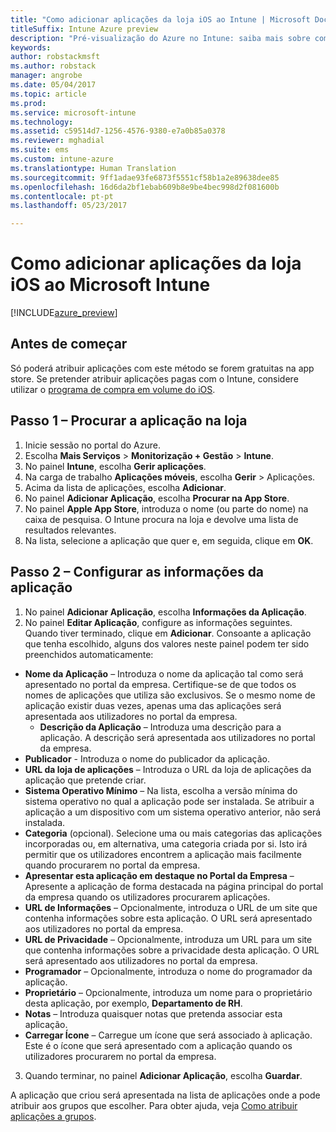 ```yaml
---
title: "Como adicionar aplicações da loja iOS ao Intune | Microsoft Docs"
titleSuffix: Intune Azure preview
description: "Pré-visualização do Azure no Intune: saiba mais sobre como adicionar aplicações da loja iOS ao Intune."
keywords: 
author: robstackmsft
ms.author: robstack
manager: angrobe
ms.date: 05/04/2017
ms.topic: article
ms.prod: 
ms.service: microsoft-intune
ms.technology: 
ms.assetid: c59514d7-1256-4576-9380-e7a0b85a0378
ms.reviewer: mghadial
ms.suite: ems
ms.custom: intune-azure
ms.translationtype: Human Translation
ms.sourcegitcommit: 9ff1adae93fe6873f5551cf58b1a2e89638dee85
ms.openlocfilehash: 16d6da2bf1ebab609b8e9be4bec998d2f081600b
ms.contentlocale: pt-pt
ms.lasthandoff: 05/23/2017

---
```


# <a name="how-to-add-ios-store-apps-to-microsoft-intune"></a>Como adicionar aplicações da loja iOS ao Microsoft Intune

[!INCLUDE[azure_preview](./includes/azure_preview.md)]

## <a name="before-you-start"></a>Antes de começar

Só poderá atribuir aplicações com este método se forem gratuitas na app store. Se pretender atribuir aplicações pagas com o Intune, considere utilizar o [programa de compra em volume do iOS](vpp-apps-ios.md).


## <a name="step-1---search-for-the-app-in-the-store"></a>Passo 1 – Procurar a aplicação na loja

1. Inicie sessão no portal do Azure.
2. Escolha **Mais Serviços** > **Monitorização + Gestão** > **Intune**.
3. No painel **Intune**, escolha **Gerir aplicações**.
4. Na carga de trabalho **Aplicações móveis**, escolha **Gerir** > Aplicações.
5. Acima da lista de aplicações, escolha **Adicionar**.
6. No painel **Adicionar Aplicação**, escolha **Procurar na App Store**.
7. No painel **Apple App Store**, introduza o nome (ou parte do nome) na caixa de pesquisa. O Intune procura na loja e devolve uma lista de resultados relevantes.
8. Na lista, selecione a aplicação que quer e, em seguida, clique em **OK**.

## <a name="step-2---configure-app-information"></a>Passo 2 – Configurar as informações da aplicação

1. No painel **Adicionar Aplicação**, escolha **Informações da Aplicação**.
2. No painel **Editar Aplicação**, configure as informações seguintes. Quando tiver terminado, clique em **Adicionar**. Consoante a aplicação que tenha escolhido, alguns dos valores neste painel podem ter sido preenchidos automaticamente:
- **Nome da Aplicação** – Introduza o nome da aplicação tal como será apresentado no portal da empresa. Certifique-se de que todos os nomes de aplicações que utiliza são exclusivos. Se o mesmo nome de aplicação existir duas vezes, apenas uma das aplicações será apresentada aos utilizadores no portal da empresa.
    - **Descrição da Aplicação** – Introduza uma descrição para a aplicação. A descrição será apresentada aos utilizadores no portal da empresa.
- **Publicador** - Introduza o nome do publicador da aplicação.
- **URL da loja de aplicações** – Introduza o URL da loja de aplicações da aplicação que pretende criar.
- **Sistema Operativo Mínimo** – Na lista, escolha a versão mínima do sistema operativo no qual a aplicação pode ser instalada. Se atribuir a aplicação a um dispositivo com um sistema operativo anterior, não será instalada.
- **Categoria** (opcional). Selecione uma ou mais categorias das aplicações incorporadas ou, em alternativa, uma categoria criada por si. Isto irá permitir que os utilizadores encontrem a aplicação mais facilmente quando procurarem no portal da empresa.
- **Apresentar esta aplicação em destaque no Portal da Empresa** – Apresente a aplicação de forma destacada na página principal do portal da empresa quando os utilizadores procurarem aplicações.
- **URL de Informações** – Opcionalmente, introduza o URL de um site que contenha informações sobre esta aplicação. O URL será apresentado aos utilizadores no portal da empresa.
- **URL de Privacidade** – Opcionalmente, introduza um URL para um site que contenha informações sobre a privacidade desta aplicação. O URL será apresentado aos utilizadores no portal da empresa.
- **Programador** – Opcionalmente, introduza o nome do programador da aplicação.
- **Proprietário** – Opcionalmente, introduza um nome para o proprietário desta aplicação, por exemplo, **Departamento de RH**.
- **Notas** – Introduza quaisquer notas que pretenda associar esta aplicação.
- **Carregar Ícone** – Carregue um ícone que será associado à aplicação. Este é o ícone que será apresentado com a aplicação quando os utilizadores procurarem no portal da empresa.
3. Quando terminar, no painel **Adicionar Aplicação**, escolha **Guardar**.

A aplicação que criou será apresentada na lista de aplicações onde a pode atribuir aos grupos que escolher. Para obter ajuda, veja [Como atribuir aplicações a grupos](apps-deploy.md).

